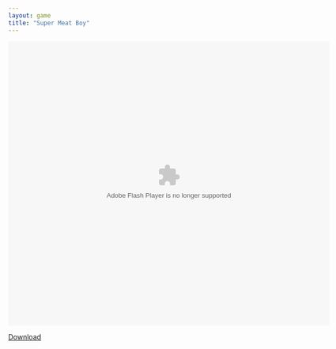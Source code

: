 ```yaml
---
layout: game
title: "Super Meat Boy"
---
```

<object width="100" height="100">
    <embed src="meatboy.swf" flashvars="" base="" quality="high" allowscriptaccess="always" allowfullscreen="true" bgcolor="" wmode="window" width="650" height="575" type="application/x-shockwave-flash" pluginspage="http://www.macromedia.com/go/getflashplayer">
</object>


<a href="meatboy.swf" download class="btn btn-outline-dark">Download</a>
